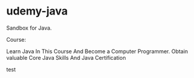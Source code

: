 # udemy-java
Sandbox for Java.

Course:

Learn Java In This Course And Become a Computer Programmer. Obtain valuable Core Java Skills And Java Certification

test
